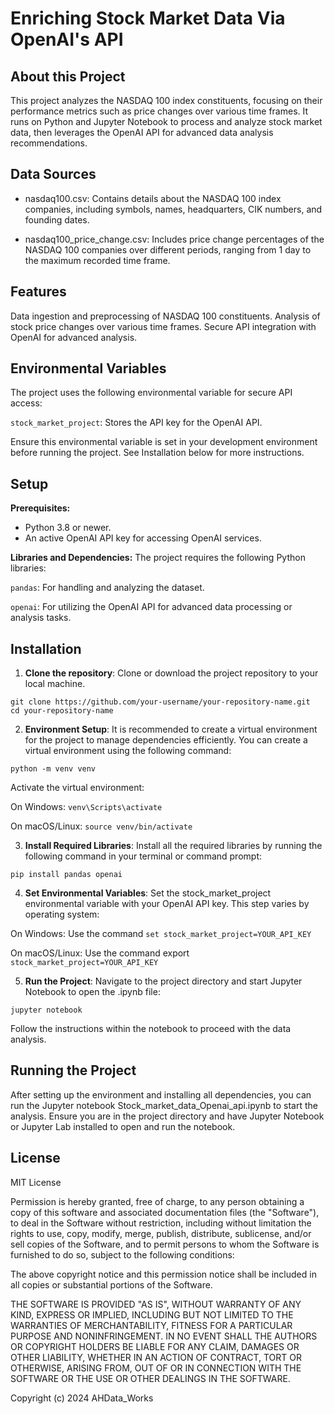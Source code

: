 
# Enriching Stock Market Data Via OpenAI's API

## About this Project
This project analyzes the NASDAQ 100 index constituents, focusing on their performance metrics such as price changes over various time frames. It runs on Python and Jupyter Notebook to process and analyze stock market data, then leverages the OpenAI API for advanced data analysis recommendations.

## Data Sources
- nasdaq100.csv: Contains details about the NASDAQ 100 index companies, including symbols, names, headquarters, CIK numbers, and founding dates.

- nasdaq100_price_change.csv: Includes price change percentages of the NASDAQ 100 companies over different periods, ranging from 1 day to the maximum recorded time frame.

## Features
Data ingestion and preprocessing of NASDAQ 100 constituents.
Analysis of stock price changes over various time frames.
Secure API integration with OpenAI for advanced analysis.

## Environmental Variables
The project uses the following environmental variable for secure API access:

`stock_market_project`: Stores the API key for the OpenAI API.

Ensure this environmental variable is set in your development environment before running the project. See Installation below for more instructions. 

## Setup 
**Prerequisites:**
- Python 3.8 or newer.
- An active OpenAI API key for accessing OpenAI services.

**Libraries and Dependencies:**
The project requires the following Python libraries:

`pandas`: For handling and analyzing the dataset.

`openai`: For utilizing the OpenAI API for advanced data processing or analysis tasks.

## Installation
1. **Clone the repository**: Clone or download the project repository to your local machine.
```
git clone https://github.com/your-username/your-repository-name.git
cd your-repository-name
```

2. **Environment Setup**: It is recommended to create a virtual environment for the project to manage dependencies efficiently. You can create a virtual environment using the following command:

`python -m venv venv`

Activate the virtual environment:

On Windows: `venv\Scripts\activate` 

On macOS/Linux: `source venv/bin/activate`

3. **Install Required Libraries**: Install all the required libraries by running the following command in your terminal or command prompt:

`pip install pandas openai`


4. **Set Environmental Variables**: Set the stock_market_project environmental variable with your OpenAI API key. This step varies by operating system:

On Windows: Use the command `set stock_market_project=YOUR_API_KEY`

On macOS/Linux: Use the command export `stock_market_project=YOUR_API_KEY`

5. **Run the Project**: Navigate to the project directory and start Jupyter Notebook to open the .ipynb file:

`jupyter notebook`

Follow the instructions within the notebook to proceed with the data analysis.

## Running the Project

After setting up the environment and installing all dependencies, you can run the Jupyter notebook Stock_market_data_Openai_api.ipynb to start the analysis. Ensure you are in the project directory and have Jupyter Notebook or Jupyter Lab installed to open and run the notebook.

## License

MIT License


Permission is hereby granted, free of charge, to any person obtaining a copy
of this software and associated documentation files (the "Software"), to deal
in the Software without restriction, including without limitation the rights
to use, copy, modify, merge, publish, distribute, sublicense, and/or sell
copies of the Software, and to permit persons to whom the Software is
furnished to do so, subject to the following conditions:

The above copyright notice and this permission notice shall be included in all
copies or substantial portions of the Software.

THE SOFTWARE IS PROVIDED "AS IS", WITHOUT WARRANTY OF ANY KIND, EXPRESS OR
IMPLIED, INCLUDING BUT NOT LIMITED TO THE WARRANTIES OF MERCHANTABILITY,
FITNESS FOR A PARTICULAR PURPOSE AND NONINFRINGEMENT. IN NO EVENT SHALL THE
AUTHORS OR COPYRIGHT HOLDERS BE LIABLE FOR ANY CLAIM, DAMAGES OR OTHER
LIABILITY, WHETHER IN AN ACTION OF CONTRACT, TORT OR OTHERWISE, ARISING FROM,
OUT OF OR IN CONNECTION WITH THE SOFTWARE OR THE USE OR OTHER DEALINGS IN THE
SOFTWARE.

Copyright (c) 2024 AHData_Works
